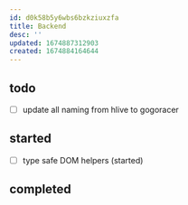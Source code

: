 ```yaml
---
id: d0k58b5y6wbs6bzkziuxzfa
title: Backend
desc: ''
updated: 1674887312903
created: 1674884164644
---
```


## todo 
- [ ] update all naming from hlive to gogoracer
  
## started
- [ ] type safe DOM helpers (started)

## completed


